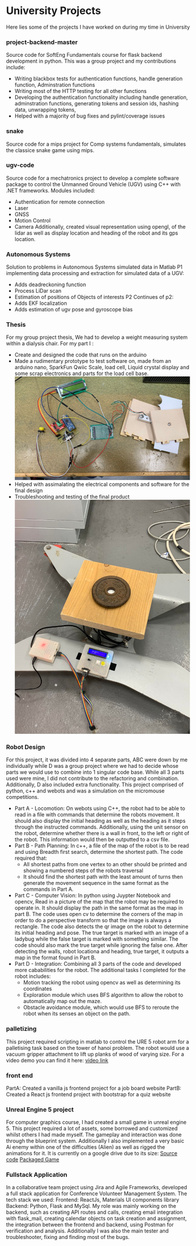 # University Projects
Here lies some of the projects I have worked on during my time in University

### project-backend-master
Source code for SoftEng Fundamentals course for flask backend development in python. This was a group project and my contributions include:
- Writing blackbox tests for authentication functions, handle generation function, Adminstration functions
- Writing most of the HTTP testing for all other functions
- Developing the authentication functionality including handle generation, adminstration functions, generating tokens and session ids, hashing data, unwrapping tokens,
- Helped with a majority of bug fixes and pylint/coverage issues

### snake
Source code for a mips project for Comp systems fundamentals, simulates the classice snake game using mips.

### ugv-code
Source code for a mechatronics project to develop a complete software package to control the Unmanned Ground Vehicle (UGV) using C++ with .NET frameworks. Modules included:
- Authentication for remote connection
- Laser
- GNSS
- Motion Control
- Camera
Additionally, created visual representation using opengl, of the lidar as well as display location and heading of the robot and its gps location.

### Autonomous Systems
Solution to problems in Autonomous Systems simulated data in Matlab
P1 implementing data processing and extraction for simulated data of a UGV:
-  Adds deadreckoning function
-  Process LiDar scan
-  Estimation of positions of Objects of interests
P2 Continues of p2:
- Adds EKF localization
- Adds estimation of ugv pose and gyroscope bias

### Thesis
For my group project thesis, We had to develop a weight measuring system within a dialysis chair. For my part I :
- Create and designed the code that runs on the arduino
- Made a rudimentary prototype to test software on, made from an arduino nano, SparkFun Qwiic Scale, load cell, Liquid crystal display and some scrap electronics and parts for the load cell base.
![prototype image](https://github.com/steve-ly/Uni-Projects/blob/main/thesis-part/prototype.jpg)
- Helped with assimalating the electrical components and software for the final design
- Troubleshooting and testing of the final product
![Final design image](https://github.com/steve-ly/Uni-Projects/blob/main/thesis-part/final.jpg)

### Robot Design
For this project, it was divided into 4 separate parts, ABC were down by me individually while D was a group project where we had to decide whose parts we would use to combine into 1
singular code base. While all 3 parts used were mine, I did not contribute to the refactoring and combination. Additionally, D also included extra functionality. This project comprised of python,
c++ and webots and was a simulation on the micromouse competitions.
* Part A - Locomotion:
On webots using C++, the robot had to be able to read in a file with commands that determine the robots movement. It should also display the initial heading as well as the heading as it steps through the instructed commands.
Additionally, using the unit sensor on the robot, determine whether there is a wall in front, to the left or right of the robot. This information would then be outputted to a csv file.
* Part B - Path Planning:
In c++, a file of the map of the robot is to be read and using Breadth first search, determine the shortest path. The code required that:
  - All shortest paths from one vertex to an other should be printed and showing a numbered steps of the robots traversal
  - It should find the shortest path with the least amount of turns then generate the movement sequence in the same format as the commands in Part A.
* Part C - Computer Vision:
In python using Juypter Notebook and opencv, Read in a picture of the map that the robot may be required to operate in. It should display the path in the same format as the map in part B. The code uses open cv to determine
the corners of the map in order to do a perspective transform so that the image is always a rectangle. The code also detects the qr image on the robot to determine its initial heading and pose. The true target is marked with an image
of a ladybug while the false target is marked with something similar. The code should also mark the true target while ignoring the false one. After detecting the walls, robot locationa and heading, true target, it outputs a map in the format found
in Part B.
* Part D - Integration:
Combining all 3 parts of the code and developed more cababilities for the robot. The additional tasks I completed for the robot includes:
  - Motion tracking the robot using opencv as well as determining its coordinates
  - Exploration module which uses BFS algorithm to allow the robot to automatically map out the maze.
  - Obstacle avoidance module, which would use BFS to reroute the robot when its senses an object on the path.
  
### palletizing
This project required scripting in matlab to control the URE 5 robot arm for a palletising task based on the tower of hanoi problem.
The robot would use a vacuum gripper attachment to lift up planks of wood of varying size. For a video demo you can find it here: [video link](https://drive.google.com/file/d/1-_TWV_ma9WwfPEhG4WtLi8QQHOPGrq6E/view?usp=drive_link)

### front end
PartA: Created a vanilla js frontend project for a job board website
PartB: Created a React js frontend project with bootstrap for a quiz website

### Unreal Engine 5 project
For computer graphics course, I had created a small game in unreal engine 5.
This project required a lot of assets, some borrowed and customized whilst others I had made myself. The gameplay and interaction was done through the blueprint system. Additionally I also implemented a very basic Ai enemy
within one of the difficulties (Alien) as well as rigged the animations for it. 
It is currently on a google drive due to its size:
[Source code](https://drive.google.com/file/d/19JvxRDfNRCIZtBkcLZK71vVI5cYyGhNR/view?usp=drive_link)
[Packaged Game](https://drive.google.com/file/d/10QhxezOSdgthsDnMqt3IjPpdvVIS4dv7/view?usp=drive_link)

### Fullstack Application 
In a collaborative team project using Jira and Agile Frameworks, developed a full stack application for Conference Volunteer Management System. The tech stack we used:
Frontend: ReactJs, Materials UI components library
Backend: Python, Flask and MySql.
My role was mainly working on the backend, such as creating API routes and calls, creating email integration with flask_mail, creating calendar objects on task creation and assignment, the integration between the frontend and backend, using Postman for verification and analysis. Additionally I was also the main tester and troubleshooter, fixing and finding most of the bugs.
